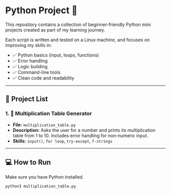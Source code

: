 # Python Project 🚀

This repository contains a collection of beginner-friendly Python mini projects created as part of my learning journey.

Each script is written and tested on a Linux machine, and focuses on improving my skills in:

- ✅ Python basics (input, loops, functions)
- ✅ Error handling
- ✅ Logic building
- ✅ Command-line tools
- ✅ Clean code and readability

---

## 📁 Project List

### 1. 🧮 Multiplication Table Generator
- **File:** `multiplication_table.py`
- **Description:** Asks the user for a number and prints its multiplication table from 1 to 10. Includes error handling for non-numeric input.
- **Skills:** `input()`, `for loop`, `try-except`, `f-strings`

---

## 💻 How to Run

Make sure you have Python installed.

```bash
python3 multiplication_table.py
